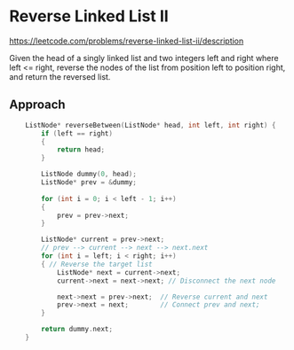 # Reverse Linked List II

https://leetcode.com/problems/reverse-linked-list-ii/description

Given the head of a singly linked list and two integers left and right where left <= right, reverse the nodes of the list from position left to position right, and return the reversed list.


## Approach 

``` C++
    ListNode* reverseBetween(ListNode* head, int left, int right) {
        if (left == right)
        {
            return head;
        }

        ListNode dummy(0, head);
        ListNode* prev = &dummy;
        
        for (int i = 0; i < left - 1; i++)
        {
            prev = prev->next;
        }

        ListNode* current = prev->next;
        // prev --> current --> next --> next.next
        for (int i = left; i < right; i++)
        { // Reverse the target list
            ListNode* next = current->next;
            current->next = next->next; // Disconnect the next node

            next->next = prev->next;  // Reverse current and next
            prev->next = next;        // Connect prev and next;
        }

        return dummy.next;
    }
```